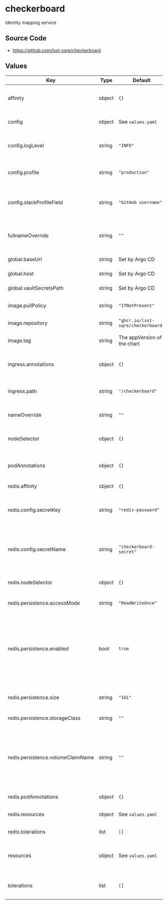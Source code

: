 # checkerboard

Identity mapping service

## Source Code

* <https://github.com/lsst-sqre/checkerboard>

## Values

| Key | Type | Default | Description |
|-----|------|---------|-------------|
| affinity | object | `{}` | Affinity rules for the checkerboard frontend pod |
| config | object | See `values.yaml` | Configuration for checkerboard server |
| config.logLevel | string | `"INFO"` | Choose from the text form of Python logging levels |
| config.profile | string | `"production"` | application Safir profile ("production" or "development") |
| config.slackProfileField | string | `"GitHub username"` | name of Slack profile field for GitHub username (case-sensitive) |
| fullnameOverride | string | `""` | Override the full name for resources (includes the release name) |
| global.baseUrl | string | Set by Argo CD | Base URL for the environment |
| global.host | string | Set by Argo CD | Host name for ingress |
| global.vaultSecretsPath | string | Set by Argo CD | Base path for Vault secrets |
| image.pullPolicy | string | `"IfNotPresent"` | Pull policy for the checkerboard image |
| image.repository | string | `"ghcr.io/lsst-sqre/checkerboard"` | Checkerboard image to use |
| image.tag | string | The appVersion of the chart | Tag of checkerboard image to use |
| ingress.annotations | object | `{}` | Additional annotations to add to the ingress |
| ingress.path | string | `"/checkerboard"` | Path prefix where checkerboard is hosted |
| nameOverride | string | `""` | Override the base name for resources |
| nodeSelector | object | `{}` | Node selector rules for the checkerboard frontend pod |
| podAnnotations | object | `{}` | Annotations for the checkerboard frontend pod |
| redis.affinity | object | `{}` | Affinity rules for the Redis pod |
| redis.config.secretKey | string | `"redis-password"` | Key inside secret from which to get the Redis password (do not change) |
| redis.config.secretName | string | `"checkerboard-secret"` | Name of secret containing Redis password (may require changing if fullnameOverride is set) |
| redis.nodeSelector | object | `{}` | Node selection rules for the Redis pod |
| redis.persistence.accessMode | string | `"ReadWriteOnce"` | Access mode of storage to request |
| redis.persistence.enabled | bool | `true` | Whether to persist Redis storage and thus tokens. Setting this to false will use `emptyDir` and reset all tokens on every restart. Only use this for a test deployment. |
| redis.persistence.size | string | `"1Gi"` | Amount of persistent storage to request |
| redis.persistence.storageClass | string | `""` | Class of storage to request |
| redis.persistence.volumeClaimName | string | `""` | Use an existing PVC, not dynamic provisioning. If this is set, the size, storageClass, and accessMode settings are ignored. |
| redis.podAnnotations | object | `{}` | Pod annotations for the Redis pod |
| redis.resources | object | See `values.yaml` | Resource limits and requests for the Redis pod |
| redis.tolerations | list | `[]` | Tolerations for the Redis pod |
| resources | object | See `values.yaml` | Resource limits and requests for the checkerboard frontend pod |
| tolerations | list | `[]` | Tolerations for the checkerboard frontend pod |
